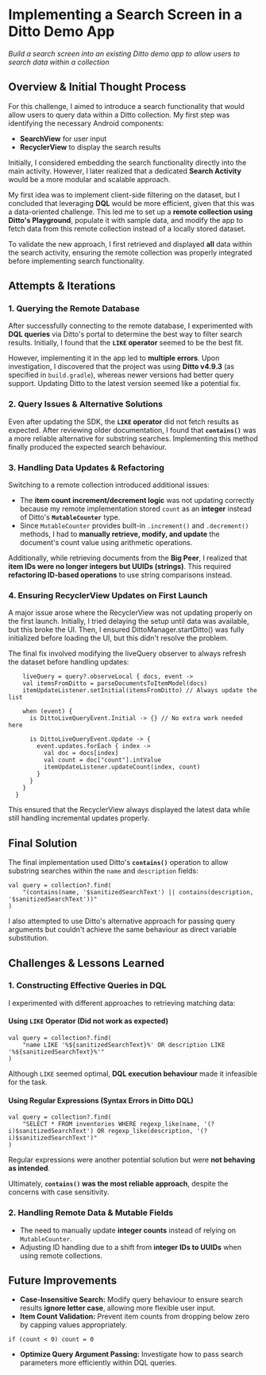 
# **Implementing a Search Screen in a Ditto Demo App**


*Build a search screen into an existing Ditto demo app to allow users to search data within a collection*

## **Overview & Initial Thought Process**

For this challenge, I aimed to introduce a search functionality that would allow users to query data within a Ditto collection. My first step was identifying the necessary Android components:

-   **SearchView** for user input
-   **RecyclerView** to display the search results

Initially, I considered embedding the search functionality directly into the main activity. However, I later realized that a dedicated **Search Activity** would be a more modular and scalable approach.

My first idea was to implement client-side filtering on the dataset, but I concluded that leveraging **DQL** would be more efficient, given that this was a data-oriented challenge. This led me to set up a **remote collection using Ditto's Playground**, populate it with sample data, and modify the app to fetch data from this remote collection instead of a locally stored dataset.

To validate the new approach, I first retrieved and displayed **all** data within the search activity, ensuring the remote collection was properly integrated before implementing search functionality.


## **Attempts & Iterations**

### **1\. Querying the Remote Database**

After successfully connecting to the remote database, I experimented with **DQL queries** via Ditto's portal to determine the best way to filter search results. Initially, I found that the **`LIKE` operator** seemed to be the best fit.

However, implementing it in the app led to **multiple errors**. Upon investigation, I discovered that the project was using **Ditto v4.9.3** (as specified in `build.gradle`), whereas newer versions had better query support. Updating Ditto to the latest version seemed like a potential fix.

### **2\. Query Issues & Alternative Solutions**

Even after updating the SDK, the **`LIKE` operator** did not fetch results as expected. After reviewing older documentation, I found that **`contains()`** was a more reliable alternative for substring searches. Implementing this method finally produced the expected search behaviour.

### **3\. Handling Data Updates & Refactoring**

Switching to a remote collection introduced additional issues:

-   The **item count increment/decrement logic** was not updating correctly because my remote implementation stored `count` as an **integer** instead of Ditto's **`MutableCounter`** type.
-   Since `MutableCounter` provides built-in `.increment()` and `.decrement()` methods, I had to **manually retrieve, modify, and update** the document's count value using arithmetic operations.

Additionally, while retrieving documents from the **Big Peer**, I realized that **item IDs were no longer integers but UUIDs (strings)**. This required **refactoring ID-based operations** to use string comparisons instead.

### **4\. Ensuring RecyclerView Updates on First Launch**

A major issue arose where the RecyclerView was not updating properly on the first launch. Initially, I tried delaying the setup until data was available, but this broke the UI. Then, I ensured DittoManager.startDitto() was fully initialized before loading the UI, but this didn't resolve the problem.

The final fix involved modifying the liveQuery observer to always refresh the dataset before handling updates:
```
    liveQuery = query?.observeLocal { docs, event ->
    val itemsFromDitto = parseDocumentsToItemModel(docs)
    itemUpdateListener.setInitial(itemsFromDitto) // Always update the list
  
    when (event) {
      is DittoLiveQueryEvent.Initial -> {} // No extra work needed here
  
      is DittoLiveQueryEvent.Update -> {
        event.updates.forEach { index ->
          val doc = docs[index]
          val count = doc["count"].intValue
          itemUpdateListener.updateCount(index, count)
        }
      }
    }
  }
```

This ensured that the RecyclerView always displayed the latest data while still handling incremental updates properly.
## **Final Solution**

The final implementation used Ditto's **`contains()`** operation to allow substring searches within the `name` and `description` fields:

```
val query = collection?.find(
    "(contains(name, '$sanitizedSearchText') || contains(description, '$sanitizedSearchText'))"
)

```

I also attempted to use Ditto's alternative approach for passing query arguments but couldn't achieve the same behaviour as direct variable substitution.


## **Challenges & Lessons Learned**

### **1\. Constructing Effective Queries in DQL**

I experimented with different approaches to retrieving matching data:

#### **Using `LIKE` Operator (Did not work as expected)**

```
val query = collection?.find(
    "name LIKE '%${sanitizedSearchText}%' OR description LIKE '%${sanitizedSearchText}%'"
)

```

Although `LIKE` seemed optimal, **DQL execution behaviour** made it infeasible for the task.

#### **Using Regular Expressions (Syntax Errors in Ditto DQL)**

```
val query = collection?.find(
    "SELECT * FROM inventories WHERE regexp_like(name, '(?i)$sanitizedSearchText') OR regexp_like(description, '(?i)$sanitizedSearchText')"
)

```

Regular expressions were another potential solution but were **not behaving as intended**.

Ultimately, **`contains()` was the most reliable approach**, despite the concerns with case sensitivity.

### **2\. Handling Remote Data & Mutable Fields**

-   The need to manually update **integer counts** instead of relying on `MutableCounter`.
-   Adjusting ID handling due to a shift from **integer IDs to UUIDs** when using remote collections.


## **Future Improvements**

- **Case-Insensitive Search:** Modify query behaviour to ensure search results **ignore letter case**, allowing more flexible user input.
- **Item Count Validation:** Prevent item counts from dropping below zero by capping values appropriately.

```
if (count < 0) count = 0

```

- **Optimize Query Argument Passing:** Investigate how to pass search parameters more efficiently within DQL queries.
